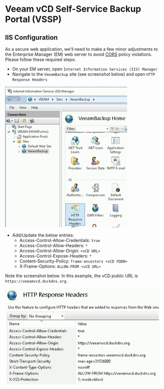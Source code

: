 # Veeam vCD Self-Service Backup Portal (VSSP)

## IIS Configuration

As a secure web application, we'll need to make a few minor adjustments to the Enterprise Manager (EM) web server to avoid [CORS](https://en.wikipedia.org/wiki/Cross-origin_resource_sharing) policy violations. Please follow these required steps:

* On your EM server, open `Internet Information Services (IIS) Manager`
* Navigate to the `VeeamBackup` site (see screenshot below) and open `HTTP Response Headers`

![IIS Veeam Site](images/iis-veeam.png)

* Add/Update the below entries:
  * Access-Control-Allow-Credentials: `true`
  * Access-Control-Allow-Headers: `*`
  * Access-Control-Allow-Origin: `<vCD URL>`
  * Access-Control-Expose-Headers: `*`
  * Content-Security-Policy: `frame-ancestors <vCD FQDN>`
  * X-Frame-Options: `ALLOW-FROM <vCD URL>`

Note the screenshot below. In this example, the vCD public URL is `https://veeamvcd.duckdns.org`.

![IIS HTTP Headers](images/iis-http-headers.png)
